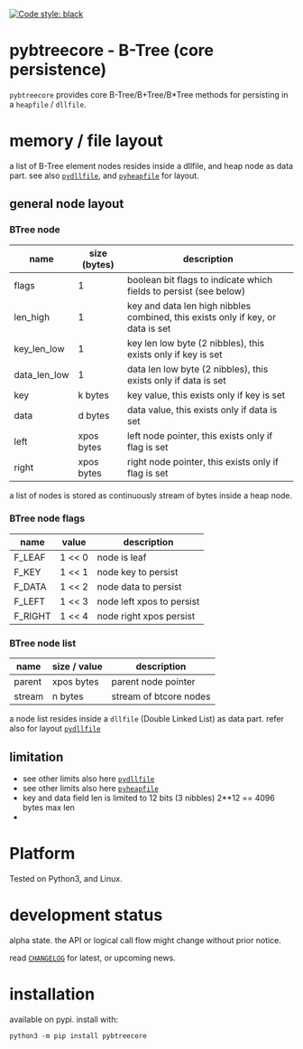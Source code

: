 
[![Code style: black](https://img.shields.io/badge/code%20style-black-000000.svg)](https://github.com/psf/black)


# pybtreecore - B-Tree (core persistence)

`pybtreecore` provides core B-Tree/B+Tree/B*Tree methods for persisting in a `heapfile` / `dllfile`.


# memory / file layout

a list of B-Tree element nodes resides inside a dllfile, and heap node as data part. 
see also 
[`pydllfile`](https://github.com/kr-g/pydllfile/), and
[`pyheapfile`](https://github.com/kr-g/pyheapfile/) 
for layout.


## general node layout

### BTree node 

| name | size (bytes) | description |
| --- | --- | --- | 
| flags| 1 | boolean bit flags to indicate which fields to persist (see below) |
| len_high | 1 | key and data len high nibbles combined, this exists only if key, or data is set |
| key_len_low | 1 | key len low byte (2 nibbles), this exists only if key is set |
| data_len_low | 1 | data len low byte (2 nibbles), this exists only if data is set |
| key | k bytes | key value, this exists only if key is set |
| data | d bytes | data value, this exists only if data is set |
| left | xpos bytes | left node pointer, this exists only if flag is set |
| right | xpos bytes | right node pointer, this exists only if flag is set |

a list of nodes is stored as continuously stream of bytes inside a heap node.


### BTree node flags

| name | value | description |
| --- | --- | --- | 
| F_LEAF | 1 << 0 | node is leaf |
| F_KEY | 1 << 1 | node key to persist |
| F_DATA | 1 << 2 | node data to persist |
| F_LEFT | 1 << 3 | node left xpos to persist |
| F_RIGHT | 1 << 4 | node right xpos persist |


### BTree node list  

| name | size / value | description |
| --- | --- | --- | 
| parent | xpos bytes | parent node pointer |
| stream| n bytes | stream of btcore nodes |

a node list resides inside a `dllfile` (Double Linked List) as data part.
refer also for layout [`pydllfile`](https://github.com/kr-g/pydllfile/)


## limitation

- see other limits also here [`pydllfile`](https://github.com/kr-g/pydllfile/)
- see other limits also here [`pyheapfile`](https://github.com/kr-g/pyheapfile/)
- key and data field len is limited to 12 bits (3 nibbles) 2**12 == 4096 bytes max len
- 

# Platform

Tested on Python3, and Linux.


# development status

alpha state.
the API or logical call flow might change without prior notice.

read [`CHANGELOG`](https://github.com/kr-g/pybtreecore/blob/main/CHANGELOG.MD)
for latest, or upcoming news.


# installation
    
available on pypi. install with:

    python3 -m pip install pybtreecore
    
